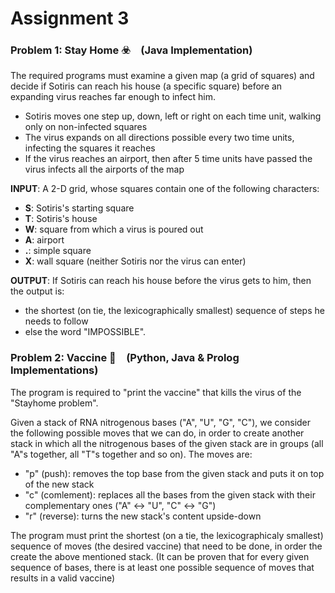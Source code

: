 # Assignment 3

### Problem 1: Stay Home ☣️ (Java Implementation)
The required programs must examine a given map (a grid of squares) and decide if Sotiris can reach his house (a specific square) before an expanding virus reaches far enough to infect him.
- Sotiris moves one step up, down, left or right on each time unit, walking only on non-infected squares
- The virus expands on all directions possible every two time units, infecting the squares it reaches
- If the virus reaches an airport, then after 5 time units have passed the virus infects all the airports of the map

**INPUT**:
A 2-D grid, whose squares contain one of the following characters:
 - **S**: Sotiris's starting square
 - **T**: Sotiris's house
 - **W**: square from which a virus is poured out
 - **A**: airport
 - **.**: simple square
 - **X**: wall square (neither Sotiris nor the virus can enter)
 
 **OUTPUT**:
 If Sotiris can reach his house before the virus gets to him, then the output is:
 - the shortest (on tie, the lexicographically smallest) sequence of steps he needs to follow
 - else the word "IMPOSSIBLE".


### Problem 2: Vaccine :syringe: (Python, Java & Prolog Implementations)

The program is required to "print the vaccine" that kills the virus of the "Stayhome problem".

Given a stack of RNA nitrogenous bases ("A", "U", "G", "C"), we consider the following possible moves that we can do, in order to create another stack in which all the nitrogenous bases of the given stack are in groups (all "A"s together, all "T"s together and so on). The moves are:

- "p" (push): removes the top base from the given stack and puts it on top of the new stack 
- "c" (comlement): replaces all the bases from the given stack with their complementary ones ("A" :left_right_arrow: "U", "C" :left_right_arrow: "G")
- "r" (reverse): turns the new stack's content upside-down

The program must print the shortest (on a tie, the lexicographicaly smallest) sequence of moves (the desired vaccine) that need to be done, in order the create the above mentioned stack. (It can be proven that for every given sequence of bases, there is at least one possible sequence of moves that results in a valid vaccine)
